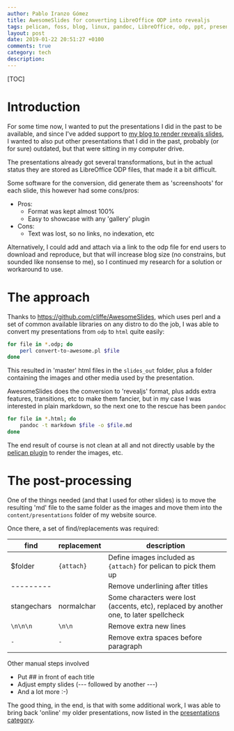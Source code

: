 ```yaml
---
author: Pablo Iranzo Gómez
title: AwesomeSlides for converting LibreOffice ODP into revealjs
tags: pelican, foss, blog, linux, pandoc, LibreOffice, odp, ppt, presentations
layout: post
date: 2019-01-22 20:51:27 +0100
comments: true
category: tech
description:
---
```


[TOC]

# Introduction

For some time now, I wanted to put the presentations I did in the past to be available, and since I've added support to [my blog to render revealjs slides]({filename}2019-01-20-pelican-revealjs.md), I wanted to also put other presentations that I did in the past, probably (or for sure) outdated, but that were sitting in my computer drive.

The presentations already got several transformations, but in the actual status they are stored as LibreOffice ODP files, that made it a bit difficult.

Some software for the conversion, did generate them as 'screenshoots' for each slide, this however had some cons/pros:

- Pros:
    - Format was kept almost 100%
    - Easy to showcase with any 'gallery' plugin
- Cons:
    - Text was lost, so no links, no indexation, etc

Alternatively, I could add and attach via a link to the odp file for end users to download and reproduce, but that will increase blog size (no constrains, but sounded like nonsense to me), so I continued my research for a solution or workaround to use.

# The approach

Thanks to <https://github.com/cliffe/AwesomeSlides>, which uses perl and a set of common available libraries on any distro to do the job, I was able to convert my presentations from `odp` to `html` quite easily:

~~~sh
for file in *.odp; do
    perl convert-to-awesome.pl $file
done
~~~

This resulted in 'master' html files in the `slides_out` folder, plus a folder containing the images and other media used by the presentation.

AwesomeSlides does the conversion to 'revealjs' format, plus adds extra features, transitions, etc to make them fancier, but in my case I was interested in plain markdown, so the next one to the rescue has been `pandoc`

~~~sh
for file in *.html; do
    pandoc -t markdown $file -o $file.md
done
~~~

The end result of course is not clean at all and not directly usable by the [pelican plugin](http://github.com/iranzo/pelican-revealmd/) to render the images, etc.

# The post-processing

One of the things needed (and that I used for other slides) is to move the resulting 'md' file to the same folder as the images and move them into the `content/presentations` folder of my website source.

Once there, a set of find/replacements was required:

| find | replacement | description |
| - | - | - |
| $folder | `{attach}` | Define images included as `{attach}` for pelican to pick them up |
| --------- | | Remove underlining after titles |
| stangechars | normalchar | Some characters were lost (accents, etc), replaced by another one, to later spellcheck |
| `\n\n\n` | `\n\n` | Remove extra new lines |
| `-⠀⠀⠀⠀⠀`| `-⠀` | Remove extra spaces before paragraph |

Other manual steps involved

- Put ## in front of each title
- Adjust empty slides (--- followed by another ---)
- And a lot more :-)

The good thing, in the end, is that with some additional work, I was able to bring back 'online' my older presentations, now listed in the [presentations category]({category}presentations).
